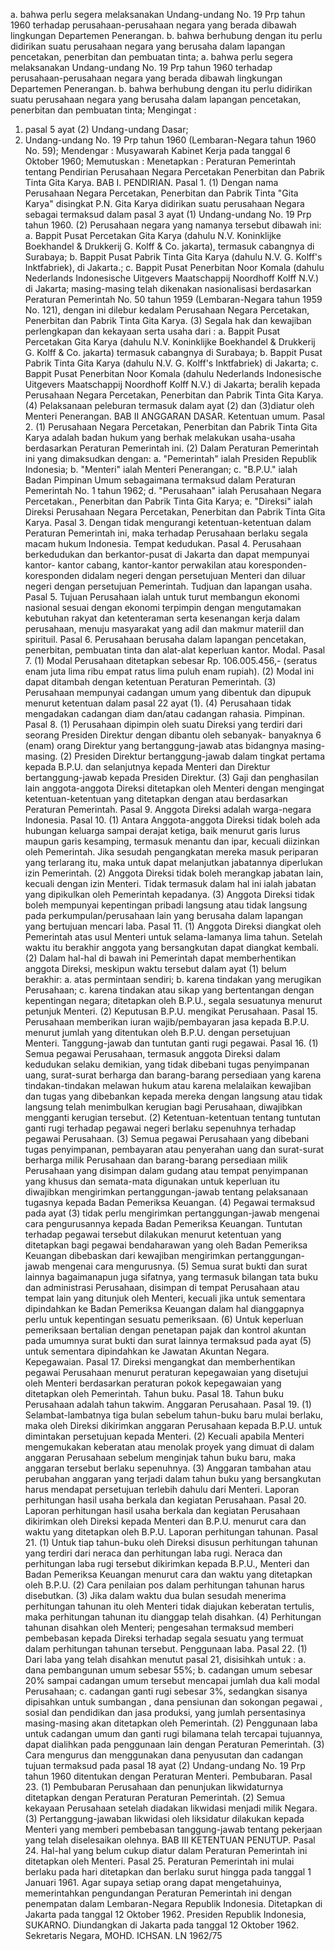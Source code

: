  a. bahwa perlu segera melaksanakan Undang-undang No. 19 Prp tahun 1960 terhadap perusahaan-perusahaan negara yang berada dibawah lingkungan Departemen Penerangan. b. bahwa berhubung dengan itu perlu didirikan suatu perusahaan negara yang berusaha dalam lapangan pencetakan, penerbitan dan pembuatan tinta; a. bahwa perlu segera melaksanakan Undang-undang No. 19 Prp tahun 1960 terhadap perusahaan-perusahaan negara yang berada dibawah lingkungan Departemen Penerangan. b. bahwa berhubung dengan itu perlu didirikan suatu perusahaan negara yang berusaha dalam lapangan pencetakan, penerbitan dan pembuatan tinta;
Mengingat :

1. pasal 5 ayat (2) Undang-undang Dasar;
2. Undang-undang No. 19 Prp tahun 1960 (Lembaran-Negara tahun 1960 No. 59); Mendengar : Musyawarah Kabinet Kerja pada tanggal 6 Oktober 1960; Memutuskan : Menetapkan : Peraturan Pemerintah tentang Pendirian Perusahaan Negara Percetakan Penerbitan dan Pabrik Tinta Gita Karya. BAB I. PENDIRIAN. Pasal 1. (1) Dengan nama Perusahaan Negara Percetakan, Penerbitan dan Pabrik Tinta "Gita Karya" disingkat P.N. Gita Karya didirikan suatu perusahaan Negara sebagai termaksud dalam pasal 3 ayat (1) Undang-undang No. 19 Prp tahun 1960. (2) Perusahaan negara yang namanya tersebut dibawah ini:
a. Bappit Pusat Percetakan Gita Karya (dahulu N.V. Koninklijke Boekhandel & Drukkerij G. Kolff & Co. jakarta), termasuk cabangnya di Surabaya;
b. Bappit Pusat Pabrik Tinta Gita Karya (dahulu N.V. G. Kolff's Inktfabriek), di Jakarta.;
c. Bappit Pusat Penerbitan Noor Komala (dahulu Nederlands Indonesische Uitgevers Maatschappij Noordhoff Kolff N.V.) di Jakarta; masing-masing telah dikenakan nasionalisasi berdasarkan Peraturan Pemerintah No. 50 tahun 1959 (Lembaran-Negara tahun 1959 No. 121), dengan ini dilebur kedalam Perusahaan Negara Percetakan, Penerbitan dan Pabrik Tinta Gita Karya. (3) Segala hak dan kewajiban perlengkapan dan kekayaan serta usaha dari :
a. Bappit Pusat Percetakan Gita Karya (dahulu N.V. Koninklijke Boekhandel & Drukkerij G. Kolff & Co. jakarta) termasuk cabangnya di Surabaya;
b. Bappit Pusat Pabrik Tinta Gita Karya (dahulu N.V. G. Kolff's Inktfabriek) di Jakarta;
c. Bappit Pusat Penerbitan Noor Komala (dahulu Nederlands Indonesische Uitgevers Maatschappij Noordhoff Kolff N.V.) di Jakarta; beralih kepada Perusahaan Negara Percetakan, Penerbitan dan Pabrik Tinta Gita Karya. (4) Pelaksanaan peleburan termasuk dalam ayat (2) dan (3)diatur oleh Menteri Penerangan. BAB II ANGGARAN DASAR. Ketentuan umum. Pasal 2. (1) Perusahaan Negara Percetakan, Penerbitan dan Pabrik Tinta Gita Karya adalah badan hukum yang berhak melakukan usaha-usaha berdasarkan Peraturan Pemerintah ini. (2) Dalam Peraturan Pemerintah ini yang dimaksudkan dengan:
a. "Pemerintah" ialah Presiden Republik Indonesia;
b. "Menteri" ialah Menteri Penerangan;
c. "B.P.U." ialah Badan Pimpinan Umum sebagaimana termaksud dalam Peraturan Pemerintah No. 1 tahun 1962;
d. "Perusahaan" ialah Perusahaan Negara Percetakan., Penerbitan dan Pabrik Tinta Gita Karya;
e. "Direksi" ialah Direksi Perusahaan Negara Percetakan, Penerbitan dan Pabrik Tinta Gita Karya. Pasal 3. Dengan tidak mengurangi ketentuan-ketentuan dalam Peraturan Pemerintah ini, maka terhadap Perusahaan berlaku segala macam hukum Indonesia. Tempat kedudukan. Pasal 4. Perusahaan berkedudukan dan berkantor-pusat di Jakarta dan dapat mempunyai kantor- kantor cabang, kantor-kantor perwakilan atau koresponden-koresponden didalam negeri dengan persetujuan Menteri dan diluar negeri dengan persetujuan Pemerintah. Tudjuan dan lapangan usaha. Pasal 5. Tujuan Perusahaan ialah untuk turut membangun ekonomi nasional sesuai dengan ekonomi terpimpin dengan mengutamakan kebutuhan rakyat dan ketenteraman serta kesenangan kerja dalam perusahaan, menuju masyarakat yang adil dan makmur materiil dan spirituil. Pasal 6. Perusahaan berusaha dalam lapangan pencetakan, penerbitan, pembuatan tinta dan alat-alat keperluan kantor. Modal. Pasal 7. (1) Modal Perusahaan ditetapkan sebesar Rp. 106.005.456,- (seratus enam juta lima ribu empat ratus lima puluh enam rupiah). (2) Modal ini dapat ditambah dengan ketentuan Peraturan Pemerintah. (3) Perusahaan mempunyai cadangan umum yang dibentuk dan dipupuk menurut ketentuan dalam pasal 22 ayat (1). (4) Perusahaan tidak mengadakan cadangan diam dan/atau cadangan rahasia. Pimpinan. Pasal 8. (1) Perusahaan dipimpin oleh suatu Direksi yang terdiri dari seorang Presiden Direktur dengan dibantu oleh sebanyak- banyaknya 6 (enam) orang Direktur yang bertanggung-jawab atas bidangnya masing-masing. (2) Presiden Direktur bertanggung-jawab dalam tingkat pertama kepada B.P.U. dan selanjutnya kepada Menteri dan Direktur bertanggung-jawab kepada Presiden Direktur. (3) Gaji dan penghasilan lain anggota-anggota Direksi ditetapkan oleh Menteri dengan mengingat ketentuan-ketentuan yang ditetapkan dengan atau berdasarkan Peraturan Pemerintah. Pasal 9. Anggota Direksi adalah warga-negara Indonesia. Pasal 10. (1) Antara Anggota-anggota Direksi tidak boleh ada hubungan keluarga sampai derajat ketiga, baik menurut garis lurus maupun garis kesamping, termasuk menantu dan ipar, kecuali diizinkan oleh Pemerintah. Jika sesudah pengangkatan mereka masuk periparan yang terlarang itu, maka untuk dapat melanjutkan jabatannya diperlukan izin Pemerintah. (2) Anggota Direksi tidak boleh merangkap jabatan lain, kecuali dengan izin Menteri. Tidak termasuk dalam hal ini ialah jabatan yang dipikulkan oleh Pemerintah kepadanya. (3) Anggota Direksi tidak boleh mempunyai kepentingan pribadi langsung atau tidak langsung pada perkumpulan/perusahaan lain yang berusaha dalam lapangan yang bertujuan mencari laba. Pasal 11. (1) Anggota Direksi diangkat oleh Pemerintah atas usul Menteri untuk selama-lamanya lima tahun. Setelah waktu itu berakhir anggota yang bersangkutan dapat diangkat kembali. (2) Dalam hal-hal di bawah ini Pemerintah dapat memberhentikan anggota Direksi, meskipun waktu tersebut dalam ayat (1) belum berakhir:
a. atas permintaan sendiri;
b. karena tindakan yang merugikan Perusahaan;
c. karena tindakan atau sikap yang bertentangan dengan kepentingan negara; ditetapkan oleh B.P.U., segala sesuatunya menurut petunjuk Menteri. (2) Keputusan B.P.U. mengikat Perusahaan. Pasal 15. Perusahaan memberikan iuran wajib/pembayaran jasa kepada B.P.U. menurut jumlah yang ditentukan oleh B.P.U. dengan persetujuan Menteri. Tanggung-jawab dan tuntutan ganti rugi pegawai. Pasal 16. (1) Semua pegawai Perusahaan, termasuk anggota Direksi dalam kedudukan selaku demikian, yang tidak dibebani tugas penyimpanan uang, surat-surat berharga dan barang-barang persediaan yang karena tindakan-tindakan melawan hukum atau karena melalaikan kewajiban dan tugas yang dibebankan kepada mereka dengan langsung atau tidak langsung telah menimbulkan kerugian bagi Perusahaan, diwajibkan mengganti kerugian tersebut. (2) Ketentuan-ketentuan tentang tuntutan ganti rugi terhadap pegawai negeri berlaku sepenuhnya terhadap pegawai Perusahaan. (3) Semua pegawai Perusahaan yang dibebani tugas penyimpanan, pembayaran atau penyerahan uang dan surat-surat berharga milik Perusahaan dan barang-barang persediaan milik Perusahaan yang disimpan dalam gudang atau tempat penyimpanan yang khusus dan semata-mata digunakan untuk keperluan itu diwajibkan mengirimkan pertanggungan-jawab tentang pelaksanaan tugasnya kepada Badan Pemeriksa Keuangan. (4) Pegawai termaksud pada ayat (3) tidak perlu mengirimkan pertanggungan-jawab mengenai cara pengurusannya kepada Badan Pemeriksa Keuangan. Tuntutan terhadap pegawai tersebut dilakukan menurut ketentuan yang ditetapkan bagi pegawai bendaharawan yang oleh Badan Pemeriksa Keuangan dibebaskan dari kewajiban mengirimkan pertanggungan- jawab mengenai cara mengurusnya. (5) Semua surat bukti dan surat lainnya bagaimanapun juga sifatnya, yang termasuk bilangan tata buku dan administrasi Perusahaan, disimpan di tempat Perusahaan atau tempat lain yang ditunjuk oleh Menteri, kecuali jika untuk sementara dipindahkan ke Badan Pemeriksa Keuangan dalam hal dianggapnya perlu untuk kepentingan sesuatu pemeriksaan. (6) Untuk keperluan pemeriksaan bertalian dengan penetapan pajak dan kontrol akuntan pada umumnya surat bukti dan surat lainnya termaksud pada ayat (5) untuk sementara dipindahkan ke Jawatan Akuntan Negara. Kepegawaian. Pasal 17. Direksi mengangkat dan memberhentikan pegawai Perusahaan menurut peraturan kepegawaian yang disetujui oleh Menteri berdasarkan peraturan pokok kepegawaian yang ditetapkan oleh Pemerintah. Tahun buku. Pasal 18. Tahun buku Perusahaan adalah tahun takwim. Anggaran Perusahaan. Pasal 19. (1) Selambat-lambatnya tiga bulan sebelum tahun-buku baru mulai berlaku, maka oleh Direksi dikirimkan anggaran Perusahaan kepada B.P.U. untuk dimintakan persetujuan kepada Menteri. (2) Kecuali apabila Menteri mengemukakan keberatan atau menolak proyek yang dimuat di dalam anggaran Perusahaan sebelum menginjak tahun buku baru, maka anggaran tersebut berlaku sepenuhnya. (3) Anggaran tambahan atau perubahan anggaran yang terjadi dalam tahun buku yang bersangkutan harus mendapat persetujuan terlebih dahulu dari Menteri. Laporan perhitungan hasil usaha berkala dan kegiatan Perusahaan. Pasal 20. Laporan perhitungan hasil usaha berkala dan kegiatan Perusahaan dikirimkan oleh Direksi kepada Menteri dan B.P.U. menurut cara dan waktu yang ditetapkan oleh B.P.U. Laporan perhitungan tahunan. Pasal 21. (1) Untuk tiap tahun-buku oleh Direksi disusun perhitungan tahunan yang terdiri dari neraca dan perhitungan laba rugi. Neraca dan perhitungan laba rugi tersebut dikirimkan kepada B.P.U., Menteri dan Badan Pemeriksa Keuangan menurut cara dan waktu yang ditetapkan oleh B.P.U. (2) Cara penilaian pos dalam perhitungan tahunan harus disebutkan. (3) Jika dalam waktu dua bulan sesudah menerima perhitungan tahunan itu oleh Menteri tidak diajukan keberatan tertulis, maka perhitungan tahunan itu dianggap telah disahkan. (4) Perhitungan tahunan disahkan oleh Menteri; pengesahan termaksud memberi pembebasan kepada Direksi terhadap segala sesuatu yang termuat dalam perhitungan tahunan tersebut. Penggunaan laba. Pasal 22. (1) Dari laba yang telah disahkan menutut pasal 21, disisihkah untuk :
a. dana pembangunan umum sebesar 55%;
b. cadangan umum sebesar 20% sampai cadangan umum tersebut mencapai jumlah dua kali modal Perusahaan;
c. cadangan ganti rugi sebesar 3%, sedangkan sisanya dipisahkan untuk sumbangan , dana pensiunan dan sokongan pegawai , sosial dan pendidikan dan jasa produksi, yang jumlah persentasinya masing-masing akan ditetapkan oleh Pemerintah. (2) Penggunaan laba untuk cadangan umum dan ganti rugi bilamana telah tercapai tujuannya, dapat dialihkan pada penggunaan lain dengan Peraturan Pemerintah. (3) Cara mengurus dan menggunakan dana penyusutan dan cadangan tujuan termaksud pada pasal 18 ayat (2) Undang-undang No. 19 Prp tahun 1960 ditentukan dengan Peraturan Menteri. Pembubaran. Pasal 23. (1) Pembubaran Perusahaan dan penunjukan likwidaturnya ditetapkan dengan Peraturan Peraturan Pemerintah. (2) Semua kekayaan Perusahaan setelah diadakan likwidasi menjadi milik Negara. (3) Pertanggung-jawaban likwidasi oleh liksidatur dilakukan kepada Menteri yang memberi pembebasan tanggung-jawab tentang pekerjaan yang telah diselesaikan olehnya. BAB III KETENTUAN PENUTUP. Pasal 24. Hal-hal yang belum cukup diatur dalam Peraturan Pemerintah ini ditetapkan oleh Menteri. Pasal 25. Peraturan Pemerintah ini mulai berlaku pada hari ditetapkan dan berlaku surut hingga pada tanggal 1 Januari 1961. Agar supaya setiap orang dapat mengetahuinya, memerintahkan pengundangan Peraturan Pemerintah ini dengan penempatan dalam Lembaran-Negara Republik Indonesia. Ditetapkan di Jakarta pada tanggal 12 Oktober 1962. Presiden Republik Indonesia, SUKARNO. Diundangkan di Jakarta pada tanggal 12 Oktober 1962. Sekretaris Negara, MOHD. ICHSAN. LN 1962/75